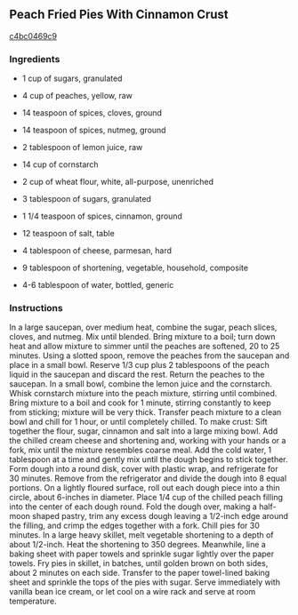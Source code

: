 ## Peach Fried Pies With Cinnamon Crust

[c4bc0469c9](http://www.food.com/recipe/peach-fried-pies-with-cinnamon-crust-157146)

### Ingredients

 - 1 cup of sugars, granulated

 - 4 cup of peaches, yellow, raw

 - 14 teaspoon of spices, cloves, ground

 - 14 teaspoon of spices, nutmeg, ground

 - 2 tablespoon of lemon juice, raw

 - 14 cup of cornstarch

 - 2 cup of wheat flour, white, all-purpose, unenriched

 - 3 tablespoon of sugars, granulated

 - 1 1/4 teaspoon of spices, cinnamon, ground

 - 12 teaspoon of salt, table

 - 4 tablespoon of cheese, parmesan, hard

 - 9 tablespoon of shortening, vegetable, household, composite

 - 4-6 tablespoon of water, bottled, generic

### Instructions

In a large saucepan, over medium heat, combine the sugar, peach slices, cloves, and nutmeg. Mix until blended. Bring mixture to a boil; turn down heat and allow mixture to simmer until the peaches are softened, 20 to 25 minutes. Using a slotted spoon, remove the peaches from the saucepan and place in a small bowl. Reserve 1/3 cup plus 2 tablespoons of the peach liquid in the saucepan and discard the rest. Return the peaches to the saucepan. In a small bowl, combine the lemon juice and the cornstarch. Whisk cornstarch mixture into the peach mixture, stirring until combined. Bring mixture to a boil and cook for 1 minute, stirring constantly to keep from sticking; mixture will be very thick. Transfer peach mixture to a clean bowl and chill for 1 hour, or until completely chilled. To make crust: Sift together the flour, sugar, cinnamon and salt into a large mixing bowl. Add the chilled cream cheese and shortening and, working with your hands or a fork, mix until the mixture resembles coarse meal. Add the cold water, 1 tablespoon at a time and gently mix until the dough begins to stick together. Form dough into a round disk, cover with plastic wrap, and refrigerate for 30 minutes. Remove from the refrigerator and divide the dough into 8 equal portions. On a lightly floured surface, roll out each dough piece into a thin circle, about 6-inches in diameter. Place 1/4 cup of the chilled peach filling into the center of each dough round. Fold the dough over, making a half-moon shaped pastry, trim any excess dough leaving a 1/2-inch edge around the filling, and crimp the edges together with a fork. Chill pies for 30 minutes. In a large heavy skillet, melt vegetable shortening to a depth of about 1/2-inch. Heat the shortening to 350 degrees. Meanwhile, line a baking sheet with paper towels and sprinkle sugar lightly over the paper towels. Fry pies in skillet, in batches, until golden brown on both sides, about 2 minutes on each side. Transfer to the paper towel-lined baking sheet and sprinkle the tops of the pies with sugar. Serve immediately with vanilla bean ice cream, or let cool on a wire rack and serve at room temperature.